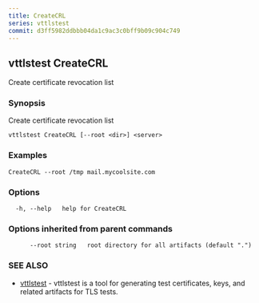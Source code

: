 ```yaml
---
title: CreateCRL
series: vttlstest
commit: d3ff5982ddbbb04da1c9ac3c0bff9b09c904c749
---
```

## vttlstest CreateCRL

Create certificate revocation list

### Synopsis

Create certificate revocation list

```
vttlstest CreateCRL [--root <dir>] <server>
```

### Examples

```
CreateCRL --root /tmp mail.mycoolsite.com
```

### Options

```
  -h, --help   help for CreateCRL
```

### Options inherited from parent commands

```
      --root string   root directory for all artifacts (default ".")
```

### SEE ALSO

* [vttlstest](../)	 - vttlstest is a tool for generating test certificates, keys, and related artifacts for TLS tests.

